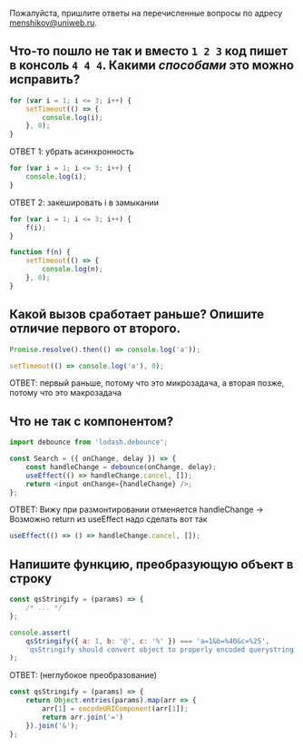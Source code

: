 Пожалуйста, пришлите ответы на перечисленные вопросы по адресу menshikov@uniweb.ru.


## Что-то пошло не так и вместо `1 2 3` код пишет в консоль `4 4 4`. Какими _способами_ это можно исправить?

```js
for (var i = 1; i <= 3; i++) {
    setTimeout(() => {
        console.log(i);
    }, 0);
}
```

ОТВЕТ 1: убрать асинхронность
```js
for (var i = 1; i <= 3; i++) {
    console.log(i);
}
```

ОТВЕТ 2: закешировать i в замыкании
```js
for (var i = 1; i <= 3; i++) {
    f(i);
}

function f(n) {
    setTimeout(() => {
        console.log(n);
    }, 0);
}
```


## Какой вызов сработает раньше? Опишите отличие первого от второго.

```js
Promise.resolve().then(() => console.log('a'));

setTimeout(() => console.log('a'), 0);
```

ОТВЕТ: первый раньше, потому что это микрозадача, а вторая позже, потому что это макрозадача


## Что не так с компонентом?

```js
import debounce from 'lodash.debounce';

const Search = ({ onChange, delay }) => {
    const handleChange = debounce(onChange, delay);
    useEffect(() => handleChange.cancel, []);
    return <input onChange={handleChange} />;
};
```

ОТВЕТ: Вижу при размонтировании отменяется handleChange -> 
Возможно return из useEffect надо сделать вот так
```js
useEffect(() => () => handleChange.cancel, []);
```

## Напишите функцию, преобразующую объект в строку

```js
const qsStringify = (params) => {
    /* ... */
};

console.assert(
    qsStringify({ a: 1, b: '@', c: '%' }) === 'a=1&b=%40&c=%25',
    'qsStringify should convert object to properly encoded querystring'
);
```

ОТВЕТ: 
(неглубокое преобразование)
```js
const qsStringify = (params) => {
    return Object.entries(params).map(arr => {
    	arr[1] = encodeURIComponent(arr[1]);
        return arr.join('=')
    }).join('&');
};
```
